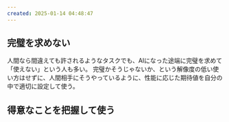 ```yaml
---
created: 2025-01-14 04:48:47
---
```


## 完璧を求めない

人間なら間違えても許されるようなタスクでも、AIになった途端に完璧を求めて「使えない」という人も多い。
完璧かそうじゃないか、という解像度の低い使い方はせずに、人間相手にそうやっているように、性能に応じた期待値を自分の中で適切に設定して使う。

## 得意なことを把握して使う
